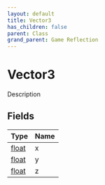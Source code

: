```yaml
---
layout: default
title: Vector3
has_children: false
parent: Class
grand_parent: Game Reflection
---
```

# Vector3
Description 

## Fields

| Type | Name |
|:----------|:--------------|
| [float](/riftbreaker-wiki/docs/game-reflection/components/float/) | x |
| [float](/riftbreaker-wiki/docs/game-reflection/components/float/) | y |
| [float](/riftbreaker-wiki/docs/game-reflection/components/float/) | z |

